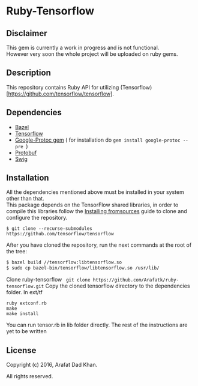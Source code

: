 # Ruby-Tensorflow

## Disclaimer
This gem is currently a work in progress and is not functional.   
However very soon the whole project will be uploaded on ruby gems.   

## Description
This repository contains Ruby API for utilizing (Tensorflow)[https://github.com/tensorflow/tensorflow].

## Dependencies 

- [Bazel](http://www.bazel.io/docs/install.html) 
- [Tensorflow](https://github.com/tensorflow/tensorflow/blob/master/tensorflow/g3doc/get_started/os_setup.md)
- [Google-Protoc gem](https://github.com/google/protobuf/tree/master/ruby) ( for installation do  ```gem install google-protoc --pre ```)
- [Protobuf](https://github.com/google/protobuf)
- [Swig](http://www.swig.org/download.html) 

## Installation

All the dependencies mentioned above must be installed in your system other than that.   
This package depends on the TensorFlow shared libraries, in order to compile
this libraries follow the [Installing fromsources](https://www.tensorflow.org/versions/r0.8/get_started/os_setup.html#installing-from-sources)
guide to clone and configure the repository. 
```
$ git clone --recurse-submodules https://github.com/tensorflow/tensorflow
```

After you have cloned the repository, run the next commands at the root of the
tree:

```sh
$ bazel build //tensorflow:libtensorflow.so
$ sudo cp bazel-bin/tensorflow/libtensorflow.so /usr/lib/
```
Clone ruby-tensorflow 
``` git clone https://github.com/Arafatk/ruby-tensorflow.git```
Copy the cloned tensorflow directory to the dependencies folder.
In ext/tf 
```
ruby extconf.rb
make
make install
```
You can run tensor.rb in lib folder directly.
The rest of the instructions are yet to be written 
## License

Copyright (c) 2016, Arafat Dad Khan.

All rights reserved.
